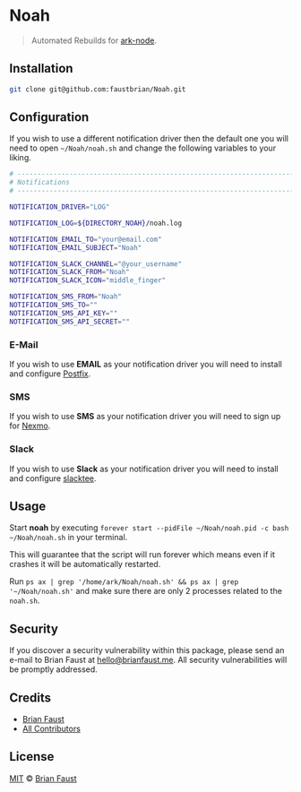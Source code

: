 # Noah

> Automated Rebuilds for [ark-node](https://github.com/ArkEcosystem/ark-node).

## Installation

```bash
git clone git@github.com:faustbrian/Noah.git
```

## Configuration

If you wish to use a different notification driver then the default one you will need to open `~/Noah/noah.sh` and change the following variables to your liking.

```bash
# --------------------------------------------------------------------------------------------------
# Notifications
# --------------------------------------------------------------------------------------------------

NOTIFICATION_DRIVER="LOG"

NOTIFICATION_LOG=${DIRECTORY_NOAH}/noah.log

NOTIFICATION_EMAIL_TO="your@email.com"
NOTIFICATION_EMAIL_SUBJECT="Noah"

NOTIFICATION_SLACK_CHANNEL="@your_username"
NOTIFICATION_SLACK_FROM="Noah"
NOTIFICATION_SLACK_ICON="middle_finger"

NOTIFICATION_SMS_FROM="Noah"
NOTIFICATION_SMS_TO=""
NOTIFICATION_SMS_API_KEY=""
NOTIFICATION_SMS_API_SECRET=""
```

### E-Mail

If you wish to use **EMAIL** as your notification driver you will need to install and configure [Postfix](https://www.digitalocean.com/community/tutorials/how-to-install-and-configure-postfix-on-ubuntu-16-04).

### SMS

If you wish to use **SMS** as your notification driver you will need to sign up for [Nexmo](https://www.nexmo.com).

### Slack

If you wish to use **Slack** as your notification driver you will need to install and configure [slacktee](https://github.com/course-hero/slacktee).

## Usage

Start **noah** by executing `forever start --pidFile ~/Noah/noah.pid -c bash ~/Noah/noah.sh` in your terminal.

This will guarantee that the script will run forever which means even if it crashes it will be automatically restarted.

Run `ps ax | grep '/home/ark/Noah/noah.sh' && ps ax | grep '~/Noah/noah.sh'` and make sure there are only 2 processes related to the `noah.sh`.

## Security

If you discover a security vulnerability within this package, please send an e-mail to Brian Faust at hello@brianfaust.me. All security vulnerabilities will be promptly addressed.

## Credits

- [Brian Faust](https://github.com/faustbrian)
- [All Contributors](../../contributors)

## License

[MIT](LICENSE) © [Brian Faust](https://brianfaust.me)
